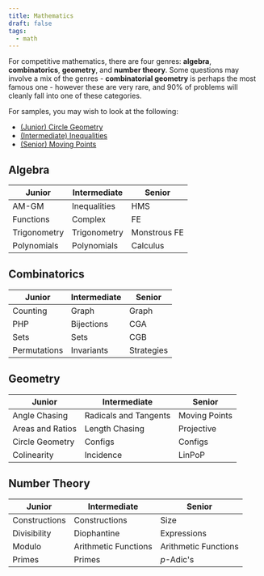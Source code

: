 ```yaml
---
title: Mathematics
draft: false
tags:
  - math
---
```


For competitive mathematics, there are four genres: **algebra**, **combinatorics**, **geometry**, and **number theory**. Some questions may involve a mix of the genres - **combinatorial geometry** is perhaps the most famous one - however these are very rare, and 90% of problems will cleanly fall into one of these categories.

For samples, you may wish to look at the following:
- [(Junior) Circle Geometry](basic_circle_geo.md)
- [(Intermediate) Inequalities](inequalities.md)
- [(Senior) Moving Points](moving_points.md)


## Algebra

Junior | Intermediate | Senior
--- | --- | ---
AM-GM | Inequalities | HMS
Functions | Complex | FE
Trigonometry | Trigonometry | Monstrous FE
Polynomials | Polynomials | Calculus


## Combinatorics

Junior | Intermediate | Senior
--- | --- | ---
Counting | Graph | Graph
PHP | Bijections | CGA
Sets | Sets | CGB
Permutations | Invariants | Strategies


## Geometry

Junior | Intermediate | Senior
--- | --- | ---
Angle Chasing | Radicals and Tangents | Moving Points
Areas and Ratios | Length Chasing | Projective
Circle Geometry | Configs | Configs
Colinearity | Incidence | LinPoP


## Number Theory

Junior | Intermediate | Senior
--- | --- | ---
Constructions | Constructions | Size
Divisibility | Diophantine | Expressions
Modulo | Arithmetic Functions | Arithmetic Functions
Primes | Primes | *p*-Adic's
